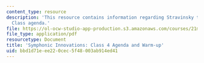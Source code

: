 ```yaml
---
content_type: resource
description: 'This resource contains information regarding Stravinsky to the present:
  Class agenda.'
file: https://ol-ocw-studio-app-production.s3.amazonaws.com/courses/21m-260-stravinsky-to-the-present-spring-2016/bbd1d71eee220cec5f48003ab914ed41_MIT21M_260S16_class04.pdf
file_type: application/pdf
resourcetype: Document
title: 'Symphonic Innovations: Class 4 Agenda and Warm-up'
uid: bbd1d71e-ee22-0cec-5f48-003ab914ed41
---
```


